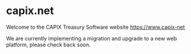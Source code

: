 # capix.net

Welcome to the CAPIX Treasury Software website https://www.capix-net

We are currently implementing a migration and upgrade to a new web platform, please check back soon.
